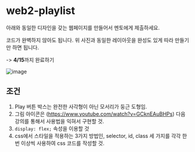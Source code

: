 # web2-playlist

아래와 동일한 디자인을 갖는 웹페이지를 만들어서 멘토에게 제출하세요.

코드가 완벽하지 않아도 됩니다. 위 사진과 동일한 레이아웃을 완성도 있게 따라 만들기만 하면 됩니다.

-> **4/15**까지 완료하기

![image](https://github.com/WEBchin-people/web2-playlist/assets/129304827/4021b3d2-802c-4c3d-badd-dbe2a1b3c332)

## 조건
1. Play 버튼 박스는 완전한 사각형이 아닌 모서리가 둥근 도형임.
2. 그림 아이콘은 (https://www.youtube.com/watch?v=GCknEAuBHPs) 다음 강의를 통해서 사용법을 익혀서 구현할 것.
3. ```display: flex;``` 속성을 이용할 것
4. css에서 스타일을 적용하는 3가지 방법인, selector, id, class 세 가지를 각각 한 번 이상씩 사용하여 css 코드를 작성할 것.

